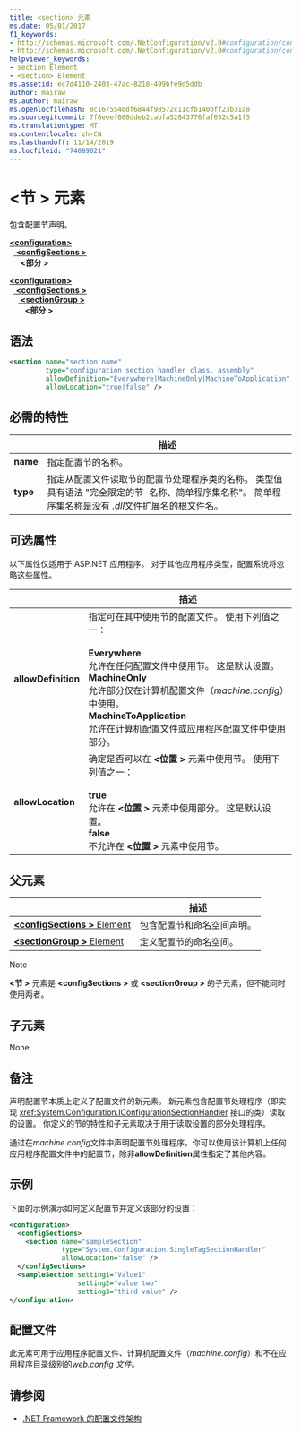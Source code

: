 ```yaml
---
title: <section> 元素
ms.date: 05/01/2017
f1_keywords:
- http://schemas.microsoft.com/.NetConfiguration/v2.0#configuration/configSections/section
- http://schemas.microsoft.com/.NetConfiguration/v2.0#configuration/configSections/sectionGroup/section
helpviewer_keywords:
- section Element
- <section> Element
ms.assetid: ec7d4110-2403-47ac-8218-499bfe9d5ddb
author: mairaw
ms.author: mairaw
ms.openlocfilehash: 8c1675540df6844f98572c11cfb140bff23b31a8
ms.sourcegitcommit: 7f8eeef060ddeb2cabfa52843776faf652c5a1f5
ms.translationtype: MT
ms.contentlocale: zh-CN
ms.lasthandoff: 11/14/2019
ms.locfileid: "74089021"
---
```

# <a name="section-element"></a>\<节 > 元素

包含配置节声明。

[ **\<configuration>** ](configuration-element.md)\
&nbsp;&nbsp;[ **\<configSections >** ](configsections-element-for-configuration.md)\
&nbsp;&nbsp;&nbsp;&nbsp; **\<部分 >**

[ **\<configuration>** ](configuration-element.md)\
&nbsp;&nbsp;[ **\<configSections >** ](configsections-element-for-configuration.md)\
&nbsp;&nbsp;&nbsp;&nbsp;[ **\<sectionGroup >** ](sectiongroup-element-for-configsections.md)\
&nbsp;&nbsp;&nbsp;&nbsp;&nbsp;&nbsp; **\<部分 >**

## <a name="syntax"></a>语法

```xml
<section name="section name"
         type="configuration section handler class, assembly"
         allowDefinition="Everywhere|MachineOnly|MachineToApplication" 
         allowLocation="true|false" />
```

## <a name="required-attributes"></a>必需的特性

|           | 描述 |
| --------- | ----------- |
| **name**  | 指定配置节的名称。 |
| **type**  | 指定从配置文件读取节的配置节处理程序类的名称。 类型值具有语法 "完全限定的节-名称、简单程序集名称"。 简单程序集名称是没有 *.dll*文件扩展名的根文件名。 |

## <a name="optional-attributes"></a>可选属性

以下属性仅适用于 ASP.NET 应用程序。 对于其他应用程序类型，配置系统将忽略这些属性。

|                     | 描述 |
| ------------------- | ----------- |
| **allowDefinition** | 指定可在其中使用节的配置文件。 使用下列值之一：<br><br>**Everywhere**<br>允许在任何配置文件中使用节。 这是默认设置。<br>**MachineOnly**<br>允许部分仅在计算机配置文件（*machine.config*）中使用。<br>**MachineToApplication**<br>允许在计算机配置文件或应用程序配置文件中使用部分。 |
| **allowLocation**   | 确定是否可以在 **\<位置 >** 元素中使用节。 使用下列值之一：<br><br>**true**<br>允许在 **\<位置 >** 元素中使用部分。 这是默认设置。<br>**false**<br>不允许在 **\<位置 >** 元素中使用节。 |

## <a name="parent-elements"></a>父元素

|     | 描述 |
| --- | ----------- |
| [ **\<configSections >** Element](configsections-element-for-configuration.md) | 包含配置节和命名空间声明。 |
| [ **\<sectionGroup >** Element](sectiongroup-element-for-configsections.md) | 定义配置节的命名空间。 |

> [!NOTE]
> **\<节 >** 元素是 **\<configSections >** 或 **\<sectionGroup >** 的子元素，但不能同时使用两者。

## <a name="child-elements"></a>子元素

None

## <a name="remarks"></a>备注

声明配置节本质上定义了配置文件的新元素。 新元素包含配置节处理程序（即实现 <xref:System.Configuration.IConfigurationSectionHandler> 接口的类）读取的设置。 你定义的节的特性和子元素取决于用于读取设置的部分处理程序。

通过在*machine.config*文件中声明配置节处理程序，你可以使用该计算机上任何应用程序配置文件中的配置节，除非**allowDefinition**属性指定了其他内容。

## <a name="example"></a>示例

下面的示例演示如何定义配置节并定义该部分的设置：

```xml
<configuration>
  <configSections>
    <section name="sampleSection"
             type="System.Configuration.SingleTagSectionHandler" 
             allowLocation="false" />
  </configSections>
  <sampleSection setting1="Value1" 
                 setting2="value two" 
                 setting3="third value" />
</configuration>
```

## <a name="configuration-file"></a>配置文件

此元素可用于应用程序配置文件、计算机配置文件（*machine.config*）和不在应用程序目录级别的*web.config 文件。*

## <a name="see-also"></a>请参阅

- [.NET Framework 的配置文件架构](index.md)
